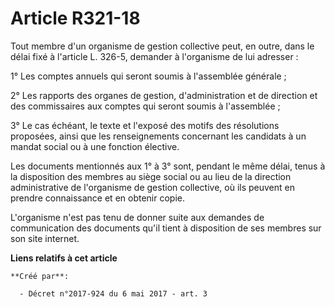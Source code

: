 # Article R321-18

Tout membre d'un organisme de gestion collective peut, en outre, dans le délai fixé à l'article L. 326-5, demander à
l'organisme de lui adresser :

1° Les comptes annuels qui seront soumis à l'assemblée générale ;

2° Les rapports des organes de gestion, d'administration et de direction et des commissaires aux comptes qui seront soumis à
l'assemblée ;

3° Le cas échéant, le texte et l'exposé des motifs des résolutions proposées, ainsi que les renseignements concernant les
candidats à un mandat social ou à une fonction élective.

Les documents mentionnés aux 1° à 3° sont, pendant le même délai, tenus à la disposition des membres au siège social ou au
lieu de la direction administrative de l'organisme de gestion collective, où ils peuvent en prendre connaissance et en
obtenir copie.

L'organisme n'est pas tenu de donner suite aux demandes de communication des documents qu'il tient à disposition de ses
membres sur son site internet.

**Liens relatifs à cet article**

	**Créé par**:

	  - Décret n°2017-924 du 6 mai 2017 - art. 3
